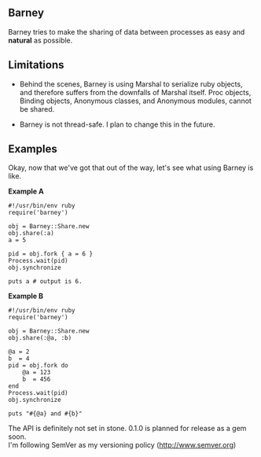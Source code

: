 ## Barney

Barney tries to make the sharing of data between processes as easy and **natural** as possible.  

## Limitations

* Behind the scenes, Barney is using Marshal to serialize ruby objects, and therefore suffers from
  the downfalls of Marshal itself. Proc objects, Binding objects, Anonymous classes, 
  and Anonymous modules, cannot be shared.

* Barney is not thread-safe. I plan to change this in the future.

## Examples

Okay, now that we've got that out of the way, let's see what using Barney is like.

**Example A**

    #!/usr/bin/env ruby
    require('barney')

    obj = Barney::Share.new
    obj.share(:a)
    a = 5

    pid = obj.fork { a = 6 }
    Process.wait(pid)
    obj.synchronize
    
    puts a # output is 6.

**Example B**

    #!/usr/bin/env ruby
    require('barney')

    obj = Barney::Share.new
    obj.share(:@a, :b) 

    @a = 2
    b  = 4
    pid = obj.fork do
        @a = 123
        b  = 456
    end
    Process.wait(pid)
    obj.synchronize

    puts "#{@a} and #{b}"

The API is definitely not set in stone. 0.1.0 is planned for release as a gem soon.  
I'm following SemVer as my versioning policy (http://www.semver.org)

